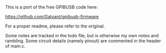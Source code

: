 This is a port of the free GPIBUSB code here:

https://github.com/Galvant/gpibusb-firmware

For a proper readme, please refer to the original.


Some notes are tracked in the todo file, but is otherwise my own
notes and rambling.  Some circuit details (namely pinout) are
commented in the header of main.c.
